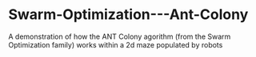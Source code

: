 # Swarm-Optimization---Ant-Colony
A demonstration of how the ANT Colony agorithm (from the Swarm Optimization family) works within a 2d maze populated by robots
